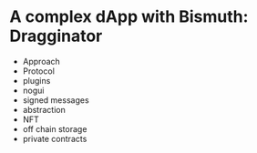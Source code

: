 # A complex dApp with Bismuth: Dragginator

- Approach
- Protocol
- plugins
- nogui
- signed messages
- abstraction
- NFT
- off chain storage
- private contracts
